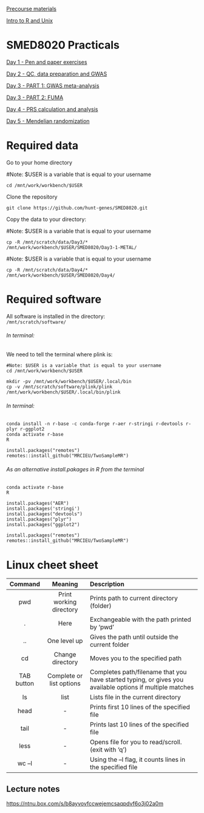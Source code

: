 
[Precourse materials](SMED_8020-pre-course_preparations_2023.pdf)

[Intro to R and Unix](https://github.com/hunt-genes/SMED8020/tree/main/R_Unix_Intro)

# SMED8020 Practicals

[Day 1 - Pen and paper exercises](Day1)

[Day 2 - QC, data preparation and GWAS](Day2)

[Day 3 - PART 1: GWAS meta-analysis](Day3-1-METAL)

[Day 3 - PART 2: FUMA](Day3-2-FUMA)

[Day 4 - PRS calculation and analysis](Day4)

[Day 5 - Mendelian randomization](Day5)

# Required data
Go to your home directory

#Note: $USER is a variable that is equal to your username
```   
cd /mnt/work/workbench/$USER
```

Clone the repository
```
git clone https://github.com/hunt-genes/SMED8020.git
```

Copy the data to your directory:    

#Note: $USER is a variable that is equal to your username
```
cp -R /mnt/scratch/data/Day3/* /mnt/work/workbench/$USER/SMED8020/Day3-1-METAL/
```

#Note: $USER is a variable that is equal to your username 
```
cp -R /mnt/scratch/data/Day4/* /mnt/work/workbench/$USER/SMED8020/Day4/
```

# Required software
All software is installed in the directory:    
`/mnt/scratch/software/`

###### In terminal:
We need to tell the terminal where plink is:    
``` 
#Note: $USER is a variable that is equal to your username
cd /mnt/work/workbench/$USER
```  

```
mkdir -pv /mnt/work/workbench/$USER/.local/bin
cp -v /mnt/scratch/software/plink/plink /mnt/work/workbench/$USER/.local/bin/plink
```  

###### In terminal:
```
conda install -n r-base -c conda-forge r-aer r-stringi r-devtools r-plyr r-ggplot2
conda activate r-base
R
```
```
install.packages("remotes")
remotes::install_github("MRCIEU/TwoSampleMR")
```
###### As an alternative install.pakages in R from the terminal
```
conda activate r-base
R
```
```
install.packages("AER")
install.packages('stringi')
install.packages("devtools")
install.packages("plyr")
install.packages("ggplot2")

install.packages("remotes")
remotes::install_github("MRCIEU/TwoSampleMR")
```  

# Linux cheet sheet
| Command | Meaning | Description|
|:-:|:-:|:-|
| pwd | Print working directory | Prints path to current directory (folder) |
| . | Here | Exchangeable with the path printed by ‘pwd’ |
| .. | One level up | Gives the path until outside the current folder |
| cd <path> | Change directory | Moves you to the specified path |
| TAB button | Complete or list options | Completes path/filename that you have started typing, or gives you available options if multiple matches |
| ls | list | Lists file in the current directory |
| head <file> | - | Prints first 10 lines of the specified file |
| tail <file> | - | Prints last 10 lines of the specified file |
| less <file> | - | Opens file for you to read/scroll. (exit with ‘q’) |
| wc –l <file> | - | Using the –l flag, it counts lines in the specified file |
  
## Lecture notes
https://ntnu.box.com/s/b8ayvovfccwejemcsaqpdvf6o3j02a0m
